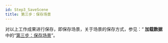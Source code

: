 ```yaml
---
id: Step3_SaveScene
title: 第三步：保存场景  
---  
```

对以上工作成果进行保存，即保存场景，关于场景的保存方式，参见：“ **加载数据**
中的“[第三步：保存场景](../Load3DData/Step3_SaveScene)”。


